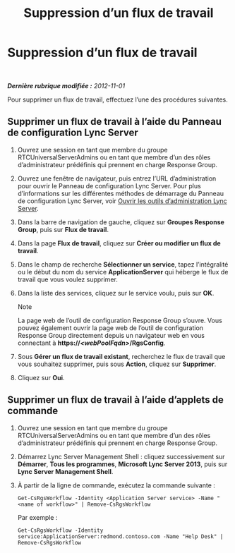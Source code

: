 ﻿---
title: Suppression d’un flux de travail
TOCTitle: Suppression d’un flux de travail
ms:assetid: 0469a6b8-ce1e-459b-bc3d-4c8adf2d97d5
ms:mtpsurl: https://technet.microsoft.com/fr-fr/library/Gg520944(v=OCS.15)
ms:contentKeyID: 49296108
ms.date: 05/20/2016
mtps_version: v=OCS.15
ms.translationtype: HT
---

# Suppression d’un flux de travail

 

_**Dernière rubrique modifiée :** 2012-11-01_

Pour supprimer un flux de travail, effectuez l’une des procédures suivantes.

## Supprimer un flux de travail à l’aide du Panneau de configuration Lync Server

1.  Ouvrez une session en tant que membre du groupe RTCUniversalServerAdmins ou en tant que membre d’un des rôles d’administrateur prédéfinis qui prennent en charge Response Group.

2.  Ouvrez une fenêtre de navigateur, puis entrez l’URL d’administration pour ouvrir le Panneau de configuration Lync Server. Pour plus d’informations sur les différentes méthodes de démarrage du Panneau de configuration Lync Server, voir [Ouvrir les outils d’administration Lync Server](lync-server-2013-open-lync-server-administrative-tools.md).

3.  Dans la barre de navigation de gauche, cliquez sur **Groupes Response Group**, puis sur **Flux de travail**.

4.  Dans la page **Flux de travail**, cliquez sur **Créer ou modifier un flux de travail**.

5.  Dans le champ de recherche **Sélectionner un service**, tapez l’intégralité ou le début du nom du service **ApplicationServer** qui héberge le flux de travail que vous voulez supprimer.

6.  Dans la liste des services, cliquez sur le service voulu, puis sur **OK**.
    
    > [!note]  
    > La page web de l’outil de configuration Response Group s’ouvre. Vous pouvez également ouvrir la page web de l’outil de configuration Response Group directement depuis un navigateur web en vous connectant à <strong>https://<em>&lt;webPoolFqdn&gt;</em>/RgsConfig</strong>.

7.  Sous **Gérer un flux de travail existant**, recherchez le flux de travail que vous souhaitez supprimer, puis sous **Action**, cliquez sur **Supprimer**.

8.  Cliquez sur **Oui**.

## Supprimer un flux de travail à l’aide d’applets de commande

1.  Ouvrez une session en tant que membre du groupe RTCUniversalServerAdmins ou en tant que membre d’un des rôles d’administrateur prédéfinis qui prennent en charge Response Group.

2.  Démarrez Lync Server Management Shell : cliquez successivement sur **Démarrer**, **Tous les programmes**, **Microsoft Lync Server 2013**, puis sur **Lync Server Management Shell**.

3.  À partir de la ligne de commande, exécutez la commande suivante :
    
        Get-CsRgsWorkflow -Identity <Application Server service> -Name "<name of workflow>" | Remove-CsRgsWorkflow
    
    Par exemple :
    
        Get-CsRgsWorkflow -Identity service:ApplicationServer:redmond.contoso.com -Name "Help Desk" | Remove-CsRgsWorkflow


